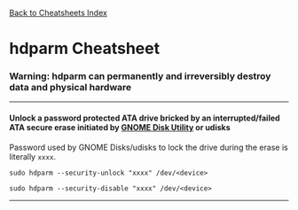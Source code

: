 [Back to Cheatsheets Index](README.md)
# hdparm Cheatsheet

### Warning: hdparm can permanently and irreversibly destroy data and physical hardware

---

#### Unlock a password protected ATA drive bricked by an interrupted/failed ATA secure erase initiated by [GNOME Disk Utility](https://en.wikipedia.org/wiki/GNOME_Disks) or udisks
Password used by GNOME Disks/udisks to lock the drive during the erase is literally `xxxx`.

`sudo hdparm --security-unlock "xxxx" /dev/<device>`

`sudo hdparm --security-disable "xxxx" /dev/<device>`

---
